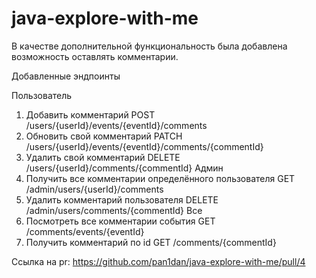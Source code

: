 # java-explore-with-me
В качестве дополнительной функциональность была добавлена возможность оставлять комментарии.

Добавленные эндпоинты

Пользователь
1)  Добавить комментарий 
POST /users/{userId}/events/{eventId}/comments        
2)  Обновить свой комментарий 
PATCH /users/{userId}/events/{eventId}/comments/{commentId}
3)  Удалить свой комментарий 
DELETE /users/{userId}/comments/{commentId}
Админ 
1)	Получить все комментарии определённого пользователя
GET /admin/users/{userId}/comments
2)	Удалить комментарий пользователя
DELETE /admin/users/comments/{commentId}
Все
1)	Посмотреть все комментарии события 
GET /comments/events/{eventId}  		
2)	Получить комментарий по id
GET /comments/{commentId}

Ссылка на pr:
https://github.com/pan1dan/java-explore-with-me/pull/4
